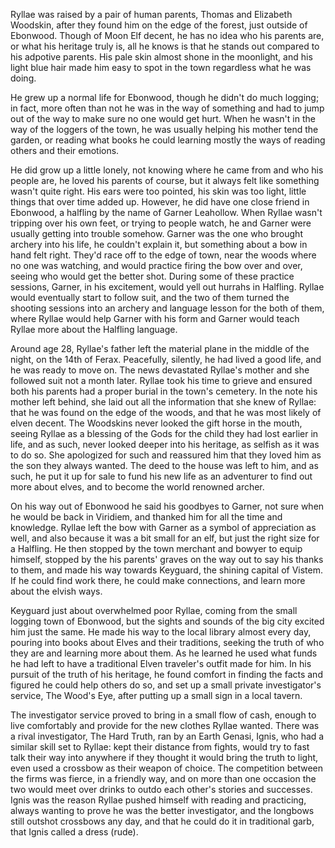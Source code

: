Ryllae was raised by a pair of human parents, Thomas and Elizabeth Woodskin, after they found him on the edge of the forest, just outside of Ebonwood. Though of Moon Elf decent, he has no idea who his parents are, or what his heritage truly is, all he knows is that he stands out compared to his adpotive parents. His pale skin almost shone in the moonlight, and his light blue hair made him easy to spot in the town regardless what he was doing. 

He grew up a normal life for Ebonwood, though he didn't do much logging; in fact, more often than not he was in the way of something and had to jump out of the way to make sure no one would get hurt. When he wasn't in the way of the loggers of the town, he was usually helping his mother tend the garden, or reading what books he could learning mostly the ways of reading others and their emotions. 

He did grow up a little lonely, not knowing where he came from and who his people are, he loved his parents of course, but it always felt like something wasn't quite right. His ears were too pointed, his skin was too light, little things that over time added up. However, he did have one close friend in Ebonwood, a halfling by the name of Garner Leahollow. When Ryllae wasn't tripping over his own feet, or trying to people watch, he and Garner were usually getting into trouble somehow. Garner was the one who brought archery into his life, he couldn't explain it, but something about a bow in hand felt right. They'd race off to the edge of town, near the woods where no one was watching, and would practice firing the bow over and over, seeing who would get the better shot. During some of these practice sessions, Garner, in his excitement, would yell out hurrahs in Halfling. Ryllae would eventually start to follow suit, and the two of them turned the shooting sessions into an archery and language lesson for the both of them, where Ryllae would help Garner with his form and Garner would teach Ryllae more about the Halfling language.

Around age 28, Ryllae's father left the material plane in the middle of the night, on the 14th of Ferax. Peacefully, silently, he had lived a good life, and he was ready to move on. The news devastated Ryllae's mother and she followed suit not a month later. Ryllae took his time to grieve and ensured both his parents had a proper burial in the town's cemetery. In the note his mother left behind, she laid out all the information that she knew of Ryllae: that he was found on the edge of the woods, and that he was most likely of elven decent. The Woodskins never looked the gift horse in the mouth, seeing Ryllae as a blessing of the Gods for the child they had lost earlier in life, and as such, never looked deeper into his heritage, as selfish as it was to do so. She apologized for such and reassured him that they loved him as the son they always wanted. The deed to the house was left to him, and as such, he put it up for sale to fund his new life as an adventurer to find out more about elves, and to become the world renowned archer. 

On his way out of Ebonwood he said his goodbyes to Garner, not sure when he would be back in Viridiem, and thanked him for all the time and knowledge. Ryllae left the bow with Garner as a symbol of appreciation as well, and also because it was a bit small for an elf, but just the right size for a Halfling. He then stopped by the town merchant and bowyer to equip himself, stopped by the his parents' graves on the way out to say his thanks to them, and made his way towards Keyguard, the shining capital of Vistem. If he could find work there, he could make connections, and learn more about the elvish ways. 

Keyguard just about overwhelmed poor Ryllae, coming from the small logging town of Ebonwood, but the sights and sounds of the big city excited him just the same. He made his way to the local library almost every day, pouring into books about Elves and their traditions, seeking the truth of who they are and learning more about them. As he learned he used what funds he had left to have a traditional Elven traveler's outfit made for him. In his pursuit of the truth of his heritage, he found comfort in finding the facts and figured he could help others do so, and set up a small private investigator's service, The Wood's Eye, after putting up a small sign in a local tavern. 

The investigator service proved to bring in a small flow of cash, enough to live comfortably and provide for the new clothes Ryllae wanted. There was a rival investigator, The Hard Truth, ran by an Earth Genasi, Ignis, who had a similar skill set to Ryllae: kept their distance from fights, would try to fast talk their way into anywhere if they thought it would bring the truth to light, even used a crossbow as their weapon of choice. The competition between the firms was fierce, in a friendly way, and on more than one occasion the two would meet over drinks to outdo each other's stories and successes. Ignis was the reason Ryllae pushed himself with reading and practicing, always wanting to prove he was the better investigator, and the longbows still outshot crossbows any day, and that he could do it in traditional garb, that Ignis called a dress (rude).
